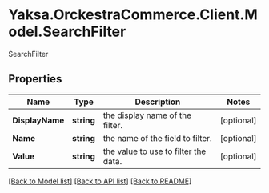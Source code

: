 # Yaksa.OrckestraCommerce.Client.Model.SearchFilter
SearchFilter

## Properties

Name | Type | Description | Notes
------------ | ------------- | ------------- | -------------
**DisplayName** | **string** | the display name of the filter. | [optional] 
**Name** | **string** | the name of the field to filter. | [optional] 
**Value** | **string** | the value to use to filter the data. | [optional] 

[[Back to Model list]](../README.md#documentation-for-models) [[Back to API list]](../README.md#documentation-for-api-endpoints) [[Back to README]](../README.md)

